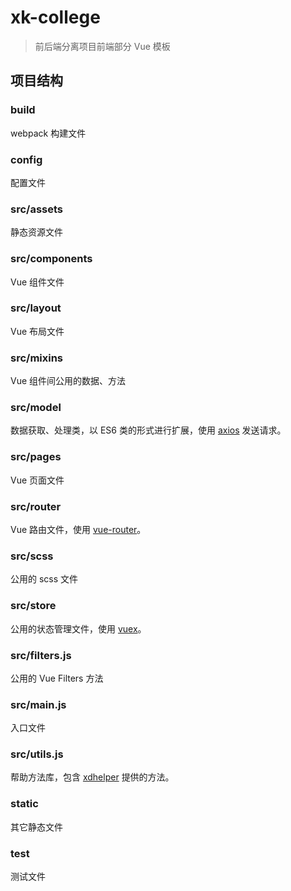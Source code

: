 # xk-college

> 前后端分离项目前端部分 Vue 模板

## 项目结构

### build

webpack 构建文件

### config

配置文件

### src/assets

静态资源文件

### src/components

Vue 组件文件

### src/layout

Vue 布局文件

### src/mixins

Vue 组件间公用的数据、方法

### src/model

数据获取、处理类，以 ES6 类的形式进行扩展，使用 [axios](https://github.com/axios/axios) 发送请求。

### src/pages

Vue 页面文件

### src/router

Vue 路由文件，使用 [vue-router](https://github.com/vuejs/vue-router/)。

### src/scss

公用的 scss 文件

### src/store

公用的状态管理文件，使用 [vuex](https://github.com/vuejs/vuex)。

### src/filters.js

公用的 Vue Filters 方法

### src/main.js

入口文件

### src/utils.js

帮助方法库，包含 [xdhelper](https://github.com/xiaoda/xdhelper) 提供的方法。

### static

其它静态文件

### test

测试文件
